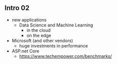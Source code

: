 ## Intro 02

*   new applications
    *   Data Science and Machine Learning
        *   in the cloud
        *   on the edge
*   Microsoft (and other vendors) 
    *   huge investments in performance
*   ASP.net Core 
    *   https://www.techempower.com/benchmarks/

